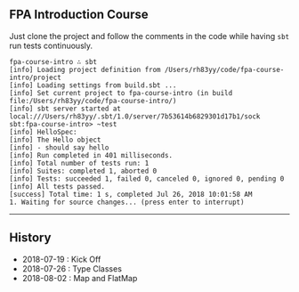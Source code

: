 ## FPA Introduction Course

Just clone the project and follow the comments in the code while having `sbt` run tests continuously.

```
fpa-course-intro ∴ sbt
[info] Loading project definition from /Users/rh83yy/code/fpa-course-intro/project
[info] Loading settings from build.sbt ...
[info] Set current project to fpa-course-intro (in build file:/Users/rh83yy/code/fpa-course-intro/)
[info] sbt server started at local:///Users/rh83yy/.sbt/1.0/server/7b53614b6829301d17b1/sock
sbt:fpa-course-intro> ~test
[info] HelloSpec:
[info] The Hello object
[info] - should say hello
[info] Run completed in 401 milliseconds.
[info] Total number of tests run: 1
[info] Suites: completed 1, aborted 0
[info] Tests: succeeded 1, failed 0, canceled 0, ignored 0, pending 0
[info] All tests passed.
[success] Total time: 1 s, completed Jul 26, 2018 10:01:58 AM
1. Waiting for source changes... (press enter to interrupt)
```
---

## History

- 2018-07-19 : Kick Off
- 2018-07-26 : Type Classes
- 2018-08-02 : Map and FlatMap

